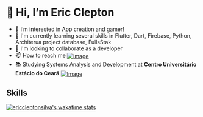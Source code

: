
<div>
<h1>👋 Hi, I’m Eric Clepton</h1>
<ul>
<li>👀 I’m interested in App creation and gamer!</li>
<li>🌱 I'm currently learning several skills in Flutter, Dart, Firebase, Python, Architerua project database, FullsStak
</li>
<li>💞️ I'm looking to collaborate as a developer</li>
<li>📫 How to reach me <a href="https://www.linkedin.com/in/ericclepton/"> <img align="center"alt="Image" height="auto" width="auto" src="https://img.shields.io/badge/LinkedIn-0077B5?style=for-the-badge&logo=linkedin&logoColor=white"/></a></li>
<li>📚 Studying Systems Analysis and Development at <strong>Centro Universitário Estácio do Ceará</strong> <a href="https://estacio.br/"> <img align="center"alt="Image" height="auto" width="auto" src="https://portal.estacio.br/img/logo-estacio-horizontal.png"/></a>

 </li>
</ul>
</div>

<!--- 
<li>📄 Curriculum <a href="https://ericcleptonsilva.notion.site/b3dcc711525e4d0cad2dbae0611b3dc8"><img align="center"alt="Image" height="auto" width="auto"  src="https://img.shields.io/badge/Curriculum-Aqui-blue" /></a></li>


![uncached image](http://www.plantuml.com/plantuml/proxy?cache=no&src=https://raw.githubusercontent.com/ericcleptonsilva/ericcleptonsilva/main/src/Skills/skills.puml)
---->
## Skills

[![ericcleptonsilva's wakatime stats](https://github-readme-stats-profile-eric.vercel.app/api/wakatime?username=ericcleptonsilva&layout=compact)](https://github.com/ericcleptonsilva/github-readme-stats)


